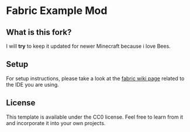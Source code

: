 # Fabric Example Mod

## What is this fork?

I will **try** to keep it updated for newer Minecraft because i love Bees.

## Setup

For setup instructions, please take a look at the [fabric wiki page](https://fabricmc.net/wiki/tutorial:setup) related to the IDE you are using.

## License

This template is available under the CC0 license. Feel free to learn from it and incorporate it into your own projects.
